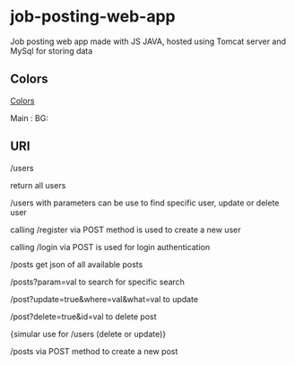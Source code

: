 # job-posting-web-app
Job posting web app made with JS JAVA, hosted using Tomcat server and MySql for storing data

## Colors

[Colors](https://coolors.co/d8ddef-a0a4b8-7293a0-45b69c-21d19f)

Main : 
BG:


## URI

/users

return all users

/users with parameters can be use to find specific user, update or delete user

calling /register via POST method is used to create a new user

calling /login via POST is used for login authentication


/posts get json of all available  posts

/posts?param=val to search for specific search

/post?update=true&where=val&what=val to update

/post?delete=true&id=val to delete post 

{simular use for /users (delete or update)}

/posts via POST method  to create a new post
